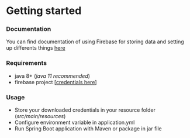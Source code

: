 # Getting started

### Documentation

You can find documentation of using Firebase for storing data and setting up differents things [here](https://firebase.google.com/docs/admin/setup#java)

### Requirements

- java 8+ (*java 11 recommended*)
- firebase project [[credentials here](https://console.firebase.google.com/)]

### Usage

- Store your downloaded credentials in your resource folder (*src/main/resources*)
- Configure environment variable in application.yml
- Run Spring Boot application with Maven or package in jar file